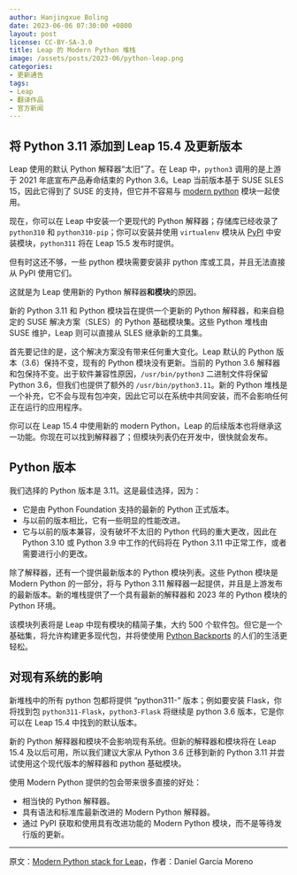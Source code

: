 ```yaml
---
author: Hanjingxue Boling
date: 2023-06-06 07:30:00 +0800
layout: post
license: CC-BY-SA-3.0
title: Leap 的 Modern Python 堆栈
image: /assets/posts/2023-06/python-leap.png
categories:
- 更新通告
tags:
- Leap
- 翻译作品
- 官方新闻
---
```


## 将 Python 3.11 添加到 Leap 15.4 及更新版本

Leap 使用的默认 Python 解释器“太旧”了。在 Leap 中，`python3` 调用的是上游于 2021 年底宣布产品寿命结束的 Python 3.6。Leap 当前版本基于 SUSE SLES 15，因此它得到了 SUSE 的支持，但它并不容易与 [modern python] 模块一起使用。

现在，你可以在 Leap 中安装一个更现代的 Python 解释器；存储库已经收录了 `python310` 和 `python310-pip`；你可以安装并使用 `virtualenv` 模块从 [PyPI] 中安装模块，`python311` 将在 Leap 15.5 发布时提供。

[PyPI]: https://pypi.org/
[modern python]: https://dev.to/marrie/introduction-to-modern-python-48hh

但有时这还不够，一些 python 模块需要安装非 python 库或工具，并且无法直接从 PyPI 使用它们。

这就是为 Leap 使用新的 Python 解释器**和模块**的原因。

新的 Python 3.11 和 Python 模块旨在提供一个更新的 Python 解释器，和来自稳定的 SUSE 解决方案（SLES）的 Python 基础模块集。这些 Python 堆栈由 SUSE 维护，Leap 则可以直接从 SLES 继承新的工具集。

首先要记住的是，这个解决方案没有带来任何重大变化。Leap 默认的 Python 版本（3.6）保持不变，现有的 Python 模块没有更新。当前的 Python 3.6 解释器和包保持不变。出于软件兼容性原因，`/usr/bin/python3` 二进制文件将保留 Python 3.6，但我们也提供了额外的 `/usr/bin/python3.11`。新的 Python 堆栈是一个补充，它不会与现有包冲突，因此它可以在系统中共同安装，而不会影响任何正在运行的应用程序。

你可以在 Leap 15.4 中使用新的 modern Python，Leap 的后续版本也将继承这一功能。你现在可以找到解释器了；但模块列表仍在开发中，很快就会发布。

## Python 版本

我们选择的 Python 版本是 3.11。这是最佳选择，因为：

- 它是由 Python Foundation 支持的最新的 Python 正式版本。
- 与以前的版本相比，它有一些明显的性能改进。
- 它与以前的版本兼容，没有破坏不太旧的 Python 代码的重大更改，因此在 Python 3.10 或 Python 3.9 中工作的代码将在 Python 3.11 中正常工作，或者需要进行小的更改。

除了解释器，还有一个提供最新版本的 Python 模块列表。这些 Python 模块是 Modern Python 的一部分，将与 Python 3.11 解释器一起提供，并且是上游发布的最新版本。新的堆栈提供了一个具有最新的解释器和 2023 年的 Python 模块的 Python 环境。

该模块列表将是 Leap 中现有模块的精简子集，大约 500 个软件包。但它是一个基础集，将允许构建更多现代包，并将使使用 [Python Backports][backport] 的人们的生活更轻松。

[backport]: https://build.opensuse.org/project/show/devel:languages:python:backports

## 对现有系统的影响

新堆栈中的所有 python 包都将提供 “python311-” 版本；例如要安装 Flask，你将找到包 `python311-Flask`，`python3-Flask` 将继续是 python 3.6 版本，它是你可以在 Leap 15.4 中找到的默认版本。

新的 Python 解释器和模块不会影响现有系统。但新的解释器和模块将在 Leap 15.4 及以后可用，所以我们建议大家从 Python 3.6 迁移到新的 Python 3.11 并尝试使用这个现代版本的解释器和 python 基础模块。

使用 Modern Python 提供的包会带来很多直接的好处：

- 相当快的 Python 解释器。
- 具有语法和标准库最新改进的 Modern Python 解释器。
- 通过 PyPI 获取和使用具有改进功能的 Modern Python 模块，而不是等待发行版的更新。

------

原文：[Modern Python stack for Leap](https://news.opensuse.org/2023/06/06/leap-modern-python-stack/)，作者：Daniel García Moreno
